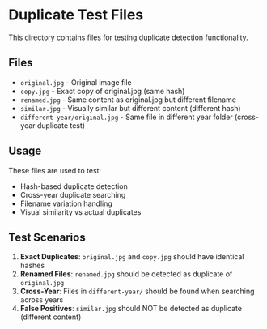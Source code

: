 # Duplicate Test Files

This directory contains files for testing duplicate detection functionality.

## Files

- `original.jpg` - Original image file
- `copy.jpg` - Exact copy of original.jpg (same hash)
- `renamed.jpg` - Same content as original.jpg but different filename
- `similar.jpg` - Visually similar but different content (different hash)
- `different-year/original.jpg` - Same file in different year folder (cross-year duplicate test)

## Usage

These files are used to test:
- Hash-based duplicate detection
- Cross-year duplicate searching
- Filename variation handling
- Visual similarity vs actual duplicates

## Test Scenarios

1. **Exact Duplicates**: `original.jpg` and `copy.jpg` should have identical hashes
2. **Renamed Files**: `renamed.jpg` should be detected as duplicate of `original.jpg`
3. **Cross-Year**: Files in `different-year/` should be found when searching across years
4. **False Positives**: `similar.jpg` should NOT be detected as duplicate (different content) 